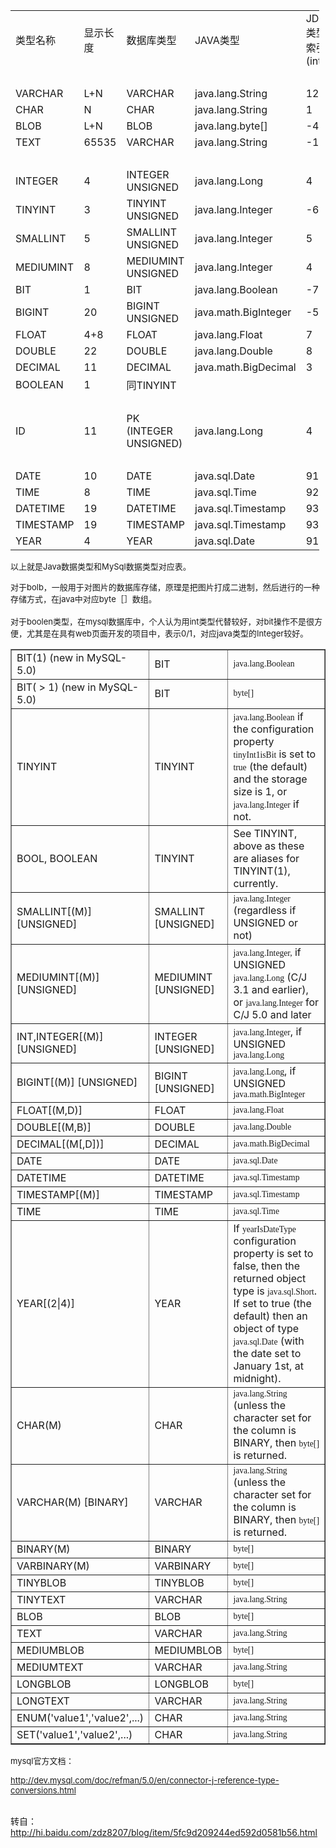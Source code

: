 <table class="t_table FCK__ShowTableBorders" style="width: 98%;" border="0" cellspacing="0" align="center">
<tbody>
<tr>
<td>类型名称</td>
<td>显示长度</td>
<td>数据库类型</td>
<td>JAVA类型</td>
<td>JDBC类型索引(int)</td>
<td>描述</td>
</tr>
<tr>
<td>&nbsp;</td>
<td>&nbsp;</td>
<td>&nbsp;</td>
<td>&nbsp;</td>
<td>&nbsp;</td>
<td>&nbsp;</td>
</tr>
<tr>
<td>VARCHAR</td>
<td>L+N</td>
<td>VARCHAR</td>
<td>java.lang.String</td>
<td>12</td>
<td>&nbsp;</td>
</tr>
<tr>
<td>CHAR</td>
<td>N</td>
<td>CHAR</td>
<td>java.lang.String</td>
<td>1</td>
<td>&nbsp;</td>
</tr>
<tr>
<td>BLOB</td>
<td>L+N</td>
<td>BLOB</td>
<td>java.lang.byte[]</td>
<td>-4</td>
<td>&nbsp;</td>
</tr>
<tr>
<td>TEXT</td>
<td>65535</td>
<td>VARCHAR</td>
<td>java.lang.String</td>
<td>-1</td>
<td>&nbsp;</td>
</tr>
<tr>
<td>&nbsp;</td>
<td>&nbsp;</td>
<td>&nbsp;</td>
<td>&nbsp;</td>
<td>&nbsp;</td>
<td>&nbsp;</td>
</tr>
<tr>
<td>INTEGER</td>
<td>4</td>
<td>INTEGER UNSIGNED</td>
<td>java.lang.Long</td>
<td>4</td>
<td>&nbsp;</td>
</tr>
<tr>
<td>TINYINT</td>
<td>3</td>
<td>TINYINT UNSIGNED</td>
<td>java.lang.Integer</td>
<td>-6</td>
<td>&nbsp;</td>
</tr>
<tr>
<td>SMALLINT</td>
<td>5</td>
<td>SMALLINT UNSIGNED</td>
<td>java.lang.Integer</td>
<td>5</td>
<td>&nbsp;</td>
</tr>
<tr>
<td>MEDIUMINT</td>
<td>8</td>
<td>MEDIUMINT UNSIGNED</td>
<td>java.lang.Integer</td>
<td>4</td>
<td>&nbsp;</td>
</tr>
<tr>
<td>BIT</td>
<td>1</td>
<td>BIT</td>
<td>java.lang.Boolean</td>
<td>-7</td>
<td>&nbsp;</td>
</tr>
<tr>
<td>BIGINT</td>
<td>20</td>
<td>BIGINT UNSIGNED</td>
<td>java.math.BigInteger</td>
<td>-5</td>
<td>&nbsp;</td>
</tr>
<tr>
<td>FLOAT</td>
<td>4+8</td>
<td>FLOAT</td>
<td>java.lang.Float</td>
<td>7</td>
<td>&nbsp;</td>
</tr>
<tr>
<td>DOUBLE</td>
<td>22</td>
<td>DOUBLE</td>
<td>java.lang.Double</td>
<td>8</td>
<td>&nbsp;</td>
</tr>
<tr>
<td>DECIMAL</td>
<td>11</td>
<td>DECIMAL</td>
<td>java.math.BigDecimal</td>
<td>3</td>
<td>&nbsp;</td>
</tr>
<tr>
<td>BOOLEAN</td>
<td>1</td>
<td>同TINYINT</td>
<td>&nbsp;</td>
<td>&nbsp;</td>
<td>&nbsp;</td>
</tr>
<tr>
<td>&nbsp;</td>
<td>&nbsp;</td>
<td>&nbsp;</td>
<td>&nbsp;</td>
<td>&nbsp;</td>
<td>&nbsp;</td>
</tr>
<tr>
<td>ID</td>
<td>11</td>
<td>PK (INTEGER UNSIGNED)</td>
<td>java.lang.Long</td>
<td>4</td>
<td>&nbsp;</td>
</tr>
<tr>
<td>&nbsp;</td>
<td>&nbsp;</td>
<td>&nbsp;</td>
<td>&nbsp;</td>
<td>&nbsp;</td>
<td>&nbsp;</td>
</tr>
<tr>
<td>DATE</td>
<td>10</td>
<td>DATE</td>
<td>java.sql.Date</td>
<td>91</td>
<td>&nbsp;</td>
</tr>
<tr>
<td>TIME</td>
<td>8</td>
<td>TIME</td>
<td>java.sql.Time</td>
<td>92</td>
<td>&nbsp;</td>
</tr>
<tr>
<td>DATETIME</td>
<td>19</td>
<td>DATETIME</td>
<td>java.sql.Timestamp</td>
<td>93</td>
<td>&nbsp;</td>
</tr>
<tr>
<td>TIMESTAMP</td>
<td>19</td>
<td>TIMESTAMP</td>
<td>java.sql.Timestamp</td>
<td>93</td>
<td>&nbsp;</td>
</tr>
<tr>
<td>YEAR</td>
<td>4</td>
<td>YEAR</td>
<td>java.sql.Date</td>
<td>91</td>
</tr>
</tbody>
</table>
<p><span style="font-size: small;">以上就是Java数据类型和MySql数据类型对应表。</span></p>
<p><span style="font-size: small;">对于bolb，一般用于对图片的数据库存储，原理是把图片打成二进制，然后进行的一种存储方式，在java中对应byte［］数组。</span><br /><br /><span style="font-size: small;">对于boolen类型，在mysql数据库中，个人认为用int类型代替较好，对bit操作不是很方便，尤其是在具有web页面开发的项目中，表示0/1，对应java类型的Integer较好。</span></p>
<p><span style="font-size: small;">
<table border="1">
<tbody>
<tr>
<td><span class="type">BIT(1)</span> (new in MySQL-5.0)</td>
<td><span class="type">BIT</span></td>
<td><code class="classname"><span style="font-family: NSimsun;">java.lang.Boolean</span></code></td>
</tr>
<tr>
<td><span class="type">BIT( &gt; 1)</span> (new in MySQL-5.0)</td>
<td><span class="type">BIT</span></td>
<td><code class="classname"><span style="font-family: NSimsun;">byte[]</span></code></td>
</tr>
<tr>
<td><span class="type">TINYINT</span></td>
<td><span class="type">TINYINT</span></td>
<td><code class="classname"><span style="font-family: NSimsun;">java.lang.Boolean</span></code> if the configuration property <code class="literal"><span style="font-family: NSimsun;">tinyInt1isBit</span></code> is set to <code class="literal"><span style="font-family: NSimsun;">true</span></code> (the default) and the storage size is 1, or <code class="classname"><span style="font-family: NSimsun;">java.lang.Integer</span></code> if not.</td>
</tr>
<tr>
<td><span class="type">BOOL</span>, <span class="type">BOOLEAN</span></td>
<td><span class="type">TINYINT</span></td>
<td>See <span class="type">TINYINT</span>, above as these are aliases for <span class="type">TINYINT(1)</span>, currently.</td>
</tr>
<tr>
<td><span class="type">SMALLINT[(M)] [UNSIGNED]</span></td>
<td><span class="type">SMALLINT [UNSIGNED]</span></td>
<td><code class="classname"><span style="font-family: NSimsun;">java.lang.Integer</span></code> (regardless if UNSIGNED or not)</td>
</tr>
<tr>
<td><span class="type">MEDIUMINT[(M)] [UNSIGNED]</span></td>
<td><span class="type">MEDIUMINT [UNSIGNED]</span></td>
<td><code class="classname"><span style="font-family: NSimsun;">java.lang.Integer,</span></code> if UNSIGNED <code class="classname"><span style="font-family: NSimsun;">java.lang.Long</span></code> (C/J 3.1 and earlier), or <code class="classname"><span style="font-family: NSimsun;">java.lang.Integer</span></code> for C/J 5.0 and later</td>
</tr>
<tr>
<td><span class="type">INT,INTEGER[(M)] [UNSIGNED]</span></td>
<td><span class="type">INTEGER [UNSIGNED]</span></td>
<td><code class="classname"><span style="font-family: NSimsun;">java.lang.Integer</span></code>, if UNSIGNED <code class="classname"><span style="font-family: NSimsun;">java.lang.Long</span></code></td>
</tr>
<tr>
<td><span class="type">BIGINT[(M)] [UNSIGNED]</span></td>
<td><span class="type">BIGINT [UNSIGNED]</span></td>
<td><code class="classname"><span style="font-family: NSimsun;">java.lang.Long</span></code>, if UNSIGNED <code class="classname"><span style="font-family: NSimsun;">java.math.BigInteger</span></code></td>
</tr>
<tr>
<td><span class="type">FLOAT[(M,D)]</span></td>
<td><span class="type">FLOAT</span></td>
<td><code class="classname"><span style="font-family: NSimsun;">java.lang.Float</span></code></td>
</tr>
<tr>
<td><span class="type">DOUBLE[(M,B)]</span></td>
<td><span class="type">DOUBLE</span></td>
<td><code class="classname"><span style="font-family: NSimsun;">java.lang.Double</span></code></td>
</tr>
<tr>
<td><span class="type">DECIMAL[(M[,D])]</span></td>
<td><span class="type">DECIMAL</span></td>
<td><code class="classname"><span style="font-family: NSimsun;">java.math.BigDecimal</span></code></td>
</tr>
<tr>
<td><span class="type">DATE</span></td>
<td><span class="type">DATE</span></td>
<td><code class="classname"><span style="font-family: NSimsun;">java.sql.Date</span></code></td>
</tr>
<tr>
<td><span class="type">DATETIME</span></td>
<td><span class="type">DATETIME</span></td>
<td><code class="classname"><span style="font-family: NSimsun;">java.sql.Timestamp</span></code></td>
</tr>
<tr>
<td><span class="type">TIMESTAMP[(M)]</span></td>
<td><span class="type">TIMESTAMP</span></td>
<td><code class="classname"><span style="font-family: NSimsun;">java.sql.Timestamp</span></code></td>
</tr>
<tr>
<td><span class="type">TIME</span></td>
<td><span class="type">TIME</span></td>
<td><code class="classname"><span style="font-family: NSimsun;">java.sql.Time</span></code></td>
</tr>
<tr>
<td><span class="type">YEAR[(2|4)]</span></td>
<td><span class="type">YEAR</span></td>
<td>If <code class="literal"><span style="font-family: NSimsun;">yearIsDateType</span></code> configuration property is set to false, then the returned object type is <code class="classname"><span style="font-family: NSimsun;">java.sql.Short</span></code>. If set to true (the default) then an object of type <code class="classname"><span style="font-family: NSimsun;">java.sql.Date</span></code> (with the date set to January 1st, at midnight).</td>
</tr>
<tr>
<td><span class="type">CHAR(M)</span></td>
<td><span class="type">CHAR</span></td>
<td><code class="classname"><span style="font-family: NSimsun;">java.lang.String</span></code> (unless the character set for the column is <span class="type">BINARY</span>, then <code class="classname"><span style="font-family: NSimsun;">byte[]</span></code> is returned.</td>
</tr>
<tr>
<td><span class="type">VARCHAR(M) [BINARY]</span></td>
<td><span class="type">VARCHAR</span></td>
<td><code class="classname"><span style="font-family: NSimsun;">java.lang.String</span></code> (unless the character set for the column is <span class="type">BINARY</span>, then <code class="classname"><span style="font-family: NSimsun;">byte[]</span></code> is returned.</td>
</tr>
<tr>
<td><span class="type">BINARY(M)</span></td>
<td><span class="type">BINARY</span></td>
<td><code class="classname"><span style="font-family: NSimsun;">byte[]</span></code></td>
</tr>
<tr>
<td><span class="type">VARBINARY(M)</span></td>
<td><span class="type">VARBINARY</span></td>
<td><code class="classname"><span style="font-family: NSimsun;">byte[]</span></code></td>
</tr>
<tr>
<td><span class="type">TINYBLOB</span></td>
<td><span class="type">TINYBLOB</span></td>
<td><code class="classname"><span style="font-family: NSimsun;">byte[]</span></code></td>
</tr>
<tr>
<td><span class="type">TINYTEXT</span></td>
<td><span class="type">VARCHAR</span></td>
<td><code class="classname"><span style="font-family: NSimsun;">java.lang.String</span></code></td>
</tr>
<tr>
<td><span class="type">BLOB</span></td>
<td><span class="type">BLOB</span></td>
<td><code class="classname"><span style="font-family: NSimsun;">byte[]</span></code></td>
</tr>
<tr>
<td><span class="type">TEXT</span></td>
<td><span class="type">VARCHAR</span></td>
<td><code class="classname"><span style="font-family: NSimsun;">java.lang.String</span></code></td>
</tr>
<tr>
<td><span class="type">MEDIUMBLOB</span></td>
<td><span class="type">MEDIUMBLOB</span></td>
<td><code class="classname"><span style="font-family: NSimsun;">byte[]</span></code></td>
</tr>
<tr>
<td><span class="type">MEDIUMTEXT</span></td>
<td><span class="type">VARCHAR</span></td>
<td><code class="classname"><span style="font-family: NSimsun;">java.lang.String</span></code></td>
</tr>
<tr>
<td><span class="type">LONGBLOB</span></td>
<td><span class="type">LONGBLOB</span></td>
<td><code class="classname"><span style="font-family: NSimsun;">byte[]</span></code></td>
</tr>
<tr>
<td><span class="type">LONGTEXT</span></td>
<td><span class="type">VARCHAR</span></td>
<td><code class="classname"><span style="font-family: NSimsun;">java.lang.String</span></code></td>
</tr>
<tr>
<td><span class="type">ENUM('value1','value2',...)</span></td>
<td><span class="type">CHAR</span></td>
<td><code class="classname"><span style="font-family: NSimsun;">java.lang.String</span></code></td>
</tr>
<tr>
<td><span class="type">SET('value1','value2',...)</span></td>
<td><span class="type">CHAR</span></td>
<td><code class="classname"><span style="font-family: NSimsun;">java.lang.String</span></code></td>
</tr>
</tbody>
</table>
</span></p>
<p><span style="font-size: small;">mysql官方文档：</span></p>
<p><span style="font-size: small;"><a href="http://dev.mysql.com/doc/refman/5.0/en/connector-j-reference-type-conversions.html">http://dev.mysql.com/doc/refman/5.0/en/connector-j-reference-type-conversions.html</a></span></p>
</div>
</div>
</td>
</tr>
</tbody>
</table>
<p><br />转自：<a href="http://hi.baidu.com/zdz8207/blog/item/5fc9d209244ed592d0581b56.html">http://hi.baidu.com/zdz8207/blog/item/5fc9d209244ed592d0581b56.html</a></p>   
</div>
